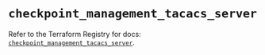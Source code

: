 # `checkpoint_management_tacacs_server`

Refer to the Terraform Registry for docs: [`checkpoint_management_tacacs_server`](https://registry.terraform.io/providers/checkpointsw/checkpoint/2.11.0/docs/resources/management_tacacs_server).
